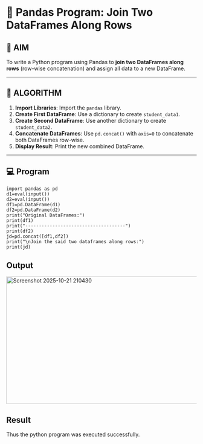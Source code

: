 # 🧪 Pandas Program: Join Two DataFrames Along Rows

## 🎯 AIM

To write a Python program using Pandas to **join two DataFrames along rows** (row-wise concatenation) and assign all data to a new DataFrame.

---

## 🧠 ALGORITHM

1. **Import Libraries**: Import the `pandas` library.
2. **Create First DataFrame**: Use a dictionary to create `student_data1`.
3. **Create Second DataFrame**: Use another dictionary to create `student_data2`.
4. **Concatenate DataFrames**: Use `pd.concat()` with `axis=0` to concatenate both DataFrames row-wise.
5. **Display Result**: Print the new combined DataFrame.

---

## 💻 Program

```
import pandas as pd
d1=eval(input())
d2=eval(input())
df1=pd.DataFrame(d1)
df2=pd.DataFrame(d2)
print("Original DataFrames:")
print(df1)
print("-------------------------------------")
print(df2)
jd=pd.concat([df1,df2])
print("\nJoin the said two dataframes along rows:")
print(jd)
```

## Output
<img width="824" height="337" alt="Screenshot 2025-10-21 210430" src="https://github.com/user-attachments/assets/79cdfca0-e360-4564-aaed-4b0e7d697737" />

## Result
Thus the python program was executed successfully.
